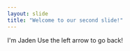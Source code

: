 ```yaml
---
layout: slide
title: "Welcome to our second slide!"
---
```

I'm Jaden
Use the left arrow to go back!
